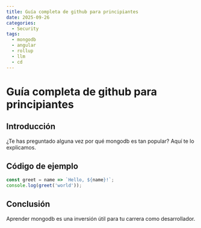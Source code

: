 ```yaml
---
title: Guía completa de github para principiantes
date: 2025-09-26
categories:
  - Security
tags:
  - mongodb
  - angular
  - rollup
  - llm
  - cd
---
```


# Guía completa de github para principiantes

## Introducción

¿Te has preguntado alguna vez por qué mongodb es tan popular? Aquí te lo explicamos.

## Código de ejemplo

```javascript
const greet = name => `Hello, ${name}!`;
console.log(greet('world'));
```

## Conclusión

Aprender mongodb es una inversión útil para tu carrera como desarrollador.